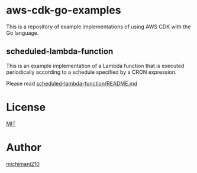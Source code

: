 aws-cdk-go-examples
===

This is a repository of example implementations of using AWS CDK with the Go language.

## scheduled-lambda-function

This is an example implementation of a Lambda function that is executed periodically according to a schedule specified by a CRON expression.

Please read [scheduled-lambda-function/README.md](https://github.com/michimani/aws-cdk-go-examples/blob/main/scheduled-lambda-function)

# License

[MIT](https://github.com/michimani/aws-cdk-go-examples/blob/main/LICENSE)

# Author

[michimani210](https://twitter.com/michimani210)
